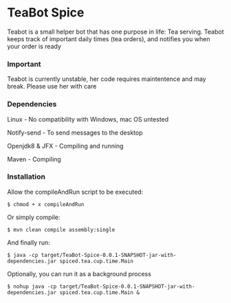 # TeaBot Spice
Teabot is a small helper bot that has one purpose in life: Tea serving. Teabot keeps track of important daily times (tea orders), and notifies you when your order is ready
### Important
Teabot is currently unstable, her code requires maintentence and may break. Please use her with care
### Dependencies
Linux - No compatibility with Windows, mac OS untested

Notify-send - To send messages to the desktop

Openjdk8 & JFX - Compiling and running

Maven - Compiling

### Installation
Allow the compileAndRun script to be executed:
```
$ chmod + x compileAndRun
```
Or simply compile:
```
$ mvn clean compile assembly:single
```
And finally run:
```
$ java -cp target/TeaBot-Spice-0.0.1-SNAPSHOT-jar-with-dependencies.jar spiced.tea.cup.time.Main
```
Optionally, you can run it as a background process
```
$ nohup java -cp target/TeaBot-Spice-0.0.1-SNAPSHOT-jar-with-dependencies.jar spiced.tea.cup.time.Main &
```


